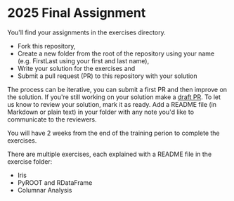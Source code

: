 # 2025 Final Assignment

You'll find your assignments in the exercises directory.
- Fork this repository,
- Create a new folder from the root of the repository using your name (e.g. FirstLast using your first and last name),
- Write your solution for the exercises and
- Submit a pull request (PR) to this repository with your solution

The process can be iterative, you can submit a first PR and then improve on the solution.
If you're still working on your solution make a [draft PR](https://github.blog/2019-02-14-introducing-draft-pull-requests/). To let us know to review your solution, mark it as ready.
Add a README file (in Markdown or plain text) in your folder with any note you'd like to communicate to the reviewers.

You will have 2 weeks from the end of the training perion to complete the exercises.

There are multiple exercises, each explained with a README file in the exercise folder:
- Iris
- PyROOT and RDataFrame
- Columnar Analysis


